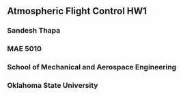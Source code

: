 ## Atmospheric Flight Control HW1

### Sandesh Thapa
### MAE 5010 
### School of Mechanical and Aerospace Engineering 
### Oklahoma State University 

